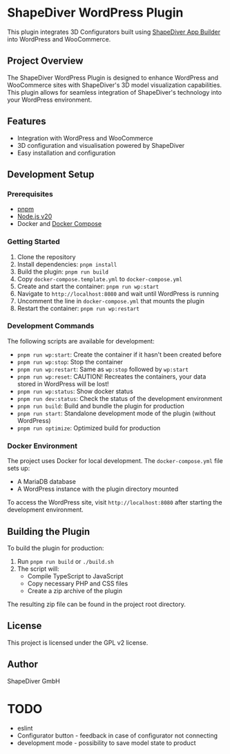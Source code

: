 # ShapeDiver WordPress Plugin

This plugin integrates 3D Configurators built using [ShapeDiver App Builder](https://help.shapediver.com/doc/shapediver-app-builder) into WordPress and WooCommerce. 

## Project Overview

The ShapeDiver WordPress Plugin is designed to enhance WordPress and WooCommerce sites with ShapeDiver's 3D model visualization capabilities. This plugin allows for seamless integration of ShapeDiver's technology into your WordPress environment.

## Features

- Integration with WordPress and WooCommerce
- 3D configuration and visualisation powered by ShapeDiver
- Easy installation and configuration

## Development Setup

### Prerequisites

- [pnpm](https://pnpm.io/)
- [Node.js v20](https://nodejs.org/en/about/previous-releases)
- Docker and [Docker Compose](https://docs.docker.com/compose/install/)

### Getting Started

1. Clone the repository
2. Install dependencies: `pnpm install`
3. Build the plugin: `pnpm run build`
4. Copy `docker-compose.template.yml` to `docker-compose.yml`
5. Create and start the container: `pnpm run wp:start`
6. Navigate to `http://localhost:8080` and wait until WordPress is running
7. Uncomment the line in `docker-compose.yml` that mounts the plugin
8. Restart the container: `pnpm run wp:restart`

### Development Commands

The following scripts are available for development:

- `pnpm run wp:start`: Create the container if it hasn't been created before
- `pnpm run wp:stop`: Stop the container
- `pnpm run wp:restart`: Same as `wp:stop` followed by `wp:start`
- `pnpm run wp:reset`: CAUTION! Recreates the containers, your data stored in WordPress will be lost!
- `pnpm run wp:status`: Show docker status
- `pnpm run dev:status`: Check the status of the development environment
- `pnpm run build`: Build and bundle the plugin for production
- `pnpm run start`: Standalone development mode of the plugin (without WordPress)
- `pnpm run optimize`: Optimized build for production

### Docker Environment

The project uses Docker for local development. The `docker-compose.yml` file sets up:

- A MariaDB database
- A WordPress instance with the plugin directory mounted

To access the WordPress site, visit `http://localhost:8080` after starting the development environment.

## Building the Plugin

To build the plugin for production:

1. Run `pnpm run build` or `./build.sh`
2. The script will:
   - Compile TypeScript to JavaScript
   - Copy necessary PHP and CSS files
   - Create a zip archive of the plugin

The resulting zip file can be found in the project root directory.

## License

This project is licensed under the GPL v2 license.

## Author

ShapeDiver GmbH

# TODO 

  * eslint
  * Configurator button - feedback in case of configurator not connecting
  * development mode - possibility to save model state to product
